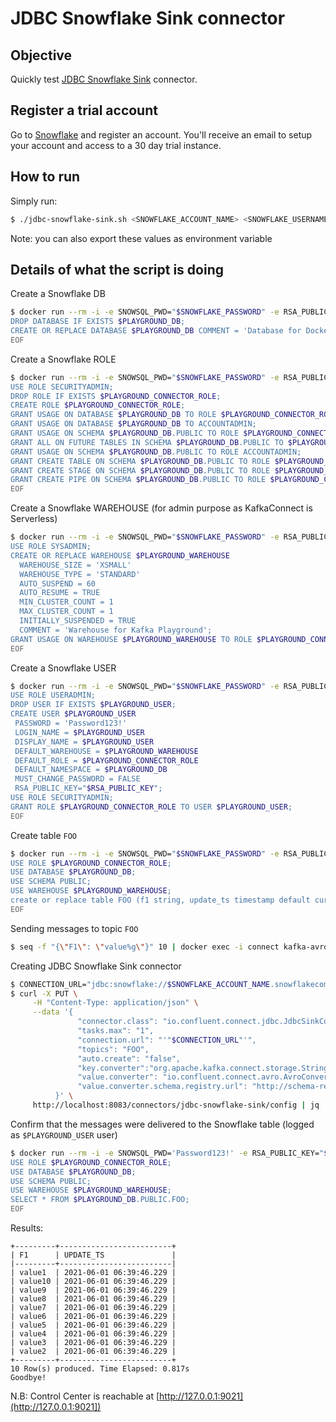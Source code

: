 # JDBC Snowflake Sink connector


## Objective

Quickly test [JDBC Snowflake Sink](https://docs.confluent.io/kafka-connect-jdbc/current/sink-connector/index.html#jdbc-sink-connector-for-cp) connector.


## Register a trial account

Go to [Snowflake](https://www.snowflake.com) and register an account. You'll receive an email to setup your account and access to a 30 day trial instance.

## How to run

Simply run:

```bash
$ ./jdbc-snowflake-sink.sh <SNOWFLAKE_ACCOUNT_NAME> <SNOWFLAKE_USERNAME> <SNOWFLAKE_PASSWORD>
```

Note: you can also export these values as environment variable

## Details of what the script is doing

Create a Snowflake DB

```bash
$ docker run --rm -i -e SNOWSQL_PWD="$SNOWFLAKE_PASSWORD" -e RSA_PUBLIC_KEY="$RSA_PUBLIC_KEY" snowsql:latest --username $SNOWFLAKE_USERNAME -a $SNOWFLAKE_ACCOUNT_NAME << EOF
DROP DATABASE IF EXISTS $PLAYGROUND_DB;
CREATE OR REPLACE DATABASE $PLAYGROUND_DB COMMENT = 'Database for Docker Playground';
EOF
```

Create a Snowflake ROLE

```bash
$ docker run --rm -i -e SNOWSQL_PWD="$SNOWFLAKE_PASSWORD" -e RSA_PUBLIC_KEY="$RSA_PUBLIC_KEY" snowsql:latest --username $SNOWFLAKE_USERNAME -a $SNOWFLAKE_ACCOUNT_NAME << EOF
USE ROLE SECURITYADMIN;
DROP ROLE IF EXISTS $PLAYGROUND_CONNECTOR_ROLE;
CREATE ROLE $PLAYGROUND_CONNECTOR_ROLE;
GRANT USAGE ON DATABASE $PLAYGROUND_DB TO ROLE $PLAYGROUND_CONNECTOR_ROLE;
GRANT USAGE ON DATABASE $PLAYGROUND_DB TO ACCOUNTADMIN;
GRANT USAGE ON SCHEMA $PLAYGROUND_DB.PUBLIC TO ROLE $PLAYGROUND_CONNECTOR_ROLE;
GRANT ALL ON FUTURE TABLES IN SCHEMA $PLAYGROUND_DB.PUBLIC TO $PLAYGROUND_CONNECTOR_ROLE;
GRANT USAGE ON SCHEMA $PLAYGROUND_DB.PUBLIC TO ROLE ACCOUNTADMIN;
GRANT CREATE TABLE ON SCHEMA $PLAYGROUND_DB.PUBLIC TO ROLE $PLAYGROUND_CONNECTOR_ROLE;
GRANT CREATE STAGE ON SCHEMA $PLAYGROUND_DB.PUBLIC TO ROLE $PLAYGROUND_CONNECTOR_ROLE;
GRANT CREATE PIPE ON SCHEMA $PLAYGROUND_DB.PUBLIC TO ROLE $PLAYGROUND_CONNECTOR_ROLE;
EOF
```

Create a Snowflake WAREHOUSE (for admin purpose as KafkaConnect is Serverless)

```bash
$ docker run --rm -i -e SNOWSQL_PWD="$SNOWFLAKE_PASSWORD" -e RSA_PUBLIC_KEY="$RSA_PUBLIC_KEY" snowsql:latest --username $SNOWFLAKE_USERNAME -a $SNOWFLAKE_ACCOUNT_NAME << EOF
USE ROLE SYSADMIN;
CREATE OR REPLACE WAREHOUSE $PLAYGROUND_WAREHOUSE
  WAREHOUSE_SIZE = 'XSMALL'
  WAREHOUSE_TYPE = 'STANDARD'
  AUTO_SUSPEND = 60
  AUTO_RESUME = TRUE
  MIN_CLUSTER_COUNT = 1
  MAX_CLUSTER_COUNT = 1
  INITIALLY_SUSPENDED = TRUE
  COMMENT = 'Warehouse for Kafka Playground';
GRANT USAGE ON WAREHOUSE $PLAYGROUND_WAREHOUSE TO ROLE $PLAYGROUND_CONNECTOR_ROLE;
EOF
```

Create a Snowflake USER

```bash
$ docker run --rm -i -e SNOWSQL_PWD="$SNOWFLAKE_PASSWORD" -e RSA_PUBLIC_KEY="$RSA_PUBLIC_KEY" snowsql:latest --username $SNOWFLAKE_USERNAME -a $SNOWFLAKE_ACCOUNT_NAME << EOF
USE ROLE USERADMIN;
DROP USER IF EXISTS $PLAYGROUND_USER;
CREATE USER $PLAYGROUND_USER
 PASSWORD = 'Password123!'
 LOGIN_NAME = $PLAYGROUND_USER
 DISPLAY_NAME = $PLAYGROUND_USER
 DEFAULT_WAREHOUSE = $PLAYGROUND_WAREHOUSE
 DEFAULT_ROLE = $PLAYGROUND_CONNECTOR_ROLE
 DEFAULT_NAMESPACE = $PLAYGROUND_DB
 MUST_CHANGE_PASSWORD = FALSE
 RSA_PUBLIC_KEY="$RSA_PUBLIC_KEY";
USE ROLE SECURITYADMIN;
GRANT ROLE $PLAYGROUND_CONNECTOR_ROLE TO USER $PLAYGROUND_USER;
EOF
```

Create table `FOO`

```bash
$ docker run --rm -i -e SNOWSQL_PWD="$SNOWFLAKE_PASSWORD" -e RSA_PUBLIC_KEY="$RSA_PUBLIC_KEY" kurron/snowsql --username $SNOWFLAKE_USERNAME -a $SNOWFLAKE_ACCOUNT_NAME << EOF
USE ROLE $PLAYGROUND_CONNECTOR_ROLE;
USE DATABASE $PLAYGROUND_DB;
USE SCHEMA PUBLIC;
USE WAREHOUSE $PLAYGROUND_WAREHOUSE;
create or replace table FOO (f1 string, update_ts timestamp default current_timestamp());
EOF
```

Sending messages to topic `FOO`

```bash
$ seq -f "{\"F1\": \"value%g\"}" 10 | docker exec -i connect kafka-avro-console-producer --broker-list broker:9092 --property schema.registry.url=http://schema-registry:8081 --topic FOO --property value.schema='{"type":"record","name":"myrecord","fields":[{"name":"F1","type":"string"}]}'
```

Creating JDBC Snowflake Sink connector

```bash
$ CONNECTION_URL="jdbc:snowflake://$SNOWFLAKE_ACCOUNT_NAME.snowflakecomputing.com/?warehouse=$PLAYGROUND_WAREHOUSE&db=$PLAYGROUND_DB&role=$PLAYGROUND_CONNECTOR_ROLE&schema=PUBLIC&user=$PLAYGROUND_USER&private_key_file=/tmp/snowflake_key.p8&private_key_file_pwd=confluent&tracing=ALL"
$ curl -X PUT \
     -H "Content-Type: application/json" \
     --data '{
               "connector.class": "io.confluent.connect.jdbc.JdbcSinkConnector",
               "tasks.max": "1",
               "connection.url": "'"$CONNECTION_URL"'",
               "topics": "FOO",
               "auto.create": "false",
               "key.converter":"org.apache.kafka.connect.storage.StringConverter",
               "value.converter": "io.confluent.connect.avro.AvroConverter",
               "value.converter.schema.registry.url": "http://schema-registry:8081"
          }' \
     http://localhost:8083/connectors/jdbc-snowflake-sink/config | jq .
```

Confirm that the messages were delivered to the Snowflake table (logged as `$PLAYGROUND_USER` user)

```bash
$ docker run --rm -i -e SNOWSQL_PWD='Password123!' -e RSA_PUBLIC_KEY="$RSA_PUBLIC_KEY" kurron/snowsql --username $PLAYGROUND_USER -a $SNOWFLAKE_ACCOUNT_NAME << EOF
USE ROLE $PLAYGROUND_CONNECTOR_ROLE;
USE DATABASE $PLAYGROUND_DB;
USE SCHEMA PUBLIC;
USE WAREHOUSE $PLAYGROUND_WAREHOUSE;
SELECT * FROM $PLAYGROUND_DB.PUBLIC.FOO;
EOF
```

Results:

```
+---------+-------------------------+
| F1      | UPDATE_TS               |
|---------+-------------------------|
| value1  | 2021-06-01 06:39:46.229 |
| value10 | 2021-06-01 06:39:46.229 |
| value9  | 2021-06-01 06:39:46.229 |
| value8  | 2021-06-01 06:39:46.229 |
| value7  | 2021-06-01 06:39:46.229 |
| value6  | 2021-06-01 06:39:46.229 |
| value5  | 2021-06-01 06:39:46.229 |
| value4  | 2021-06-01 06:39:46.229 |
| value3  | 2021-06-01 06:39:46.229 |
| value2  | 2021-06-01 06:39:46.229 |
+---------+-------------------------+
10 Row(s) produced. Time Elapsed: 0.817s
Goodbye!
```

N.B: Control Center is reachable at [http://127.0.0.1:9021](http://127.0.0.1:9021])
